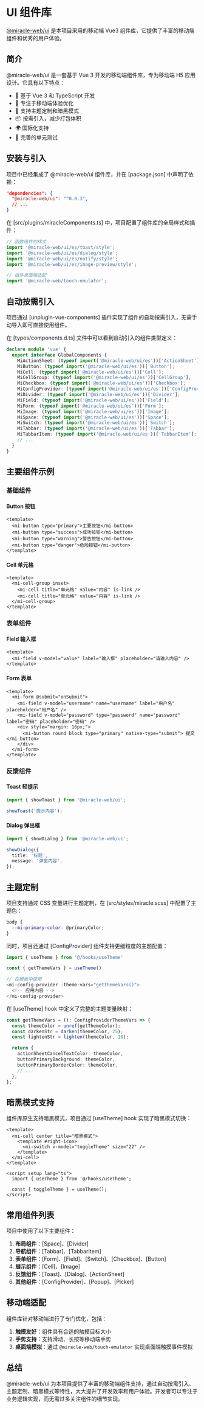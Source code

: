 # UI 组件库

[@miracle-web/ui](https://wuxingxi.top/miracle/)
是本项目采用的移动端 Vue3 组件库，它提供了丰富的移动端组件和优秀的用户体验。

## 简介

@miracle-web/ui 是一套基于 Vue 3 开发的移动端组件库，专为移动端 H5 应用设计。它具有以下特点：

- 🚀 基于 Vue 3 和 TypeScript 开发
- 📱 专注于移动端体验优化
- 🎨 支持主题定制和暗黑模式
- 📦 按需引入，减少打包体积
- 🌍 国际化支持
- 🧪 完善的单元测试

## 安装与引入

项目中已经集成了 @miracle-web/ui 组件库，并在 [package.json] 中声明了依赖：

```json
"dependencies": {
  "@miracle-web/ui": "^0.0.3",
  // ...
}
```

在 [src/plugins/miracleComponents.ts] 中，项目配置了组件库的全局样式和插件：

```ts
// 函数组件的样式
import '@miracle-web/ui/es/toast/style';
import '@miracle-web/ui/es/dialog/style';
import '@miracle-web/ui/es/notify/style';
import '@miracle-web/ui/es/image-preview/style';

// 组件桌面端适配
import '@miracle-web/touch-emulator';
```

## 自动按需引入

项目通过 [unplugin-vue-components] 插件实现了组件的自动按需引入，无需手动导入即可直接使用组件。

在 [types/components.d.ts] 文件中可以看到自动引入的组件类型定义：

```ts
declare module 'vue' {
  export interface GlobalComponents {
    MiActionSheet: (typeof import('@miracle-web/ui/es'))['ActionSheet'];
    MiButton: (typeof import('@miracle-web/ui/es'))['Button'];
    MiCell: (typeof import('@miracle-web/ui/es'))['Cell'];
    MiCellGroup: (typeof import('@miracle-web/ui/es'))['CellGroup'];
    MiCheckbox: (typeof import('@miracle-web/ui/es'))['Checkbox'];
    MiConfigProvider: (typeof import('@miracle-web/ui/es'))['ConfigProvider'];
    MiDivider: (typeof import('@miracle-web/ui/es'))['Divider'];
    MiField: (typeof import('@miracle-web/ui/es'))['Field'];
    MiForm: (typeof import('@miracle-web/ui/es'))['Form'];
    MiImage: (typeof import('@miracle-web/ui/es'))['Image'];
    MiSpace: (typeof import('@miracle-web/ui/es'))['Space'];
    MiSwitch: (typeof import('@miracle-web/ui/es'))['Switch'];
    MiTabbar: (typeof import('@miracle-web/ui/es'))['Tabbar'];
    MiTabbarItem: (typeof import('@miracle-web/ui/es'))['TabbarItem'];
    // ...
  }
}
```

## 主要组件示例

### 基础组件

#### Button 按钮

```vue
<template>
  <mi-button type="primary">主要按钮</mi-button>
  <mi-button type="success">成功按钮</mi-button>
  <mi-button type="warning">警告按钮</mi-button>
  <mi-button type="danger">危险按钮</mi-button>
</template>
```

#### Cell 单元格

```vue
<template>
  <mi-cell-group inset>
    <mi-cell title="单元格" value="内容" is-link />
    <mi-cell title="单元格" value="内容" is-link />
  </mi-cell-group>
</template>
```

### 表单组件

#### Field 输入框

```vue
<template>
  <mi-field v-model="value" label="输入框" placeholder="请输入内容" />
</template>
```

#### Form 表单

```vue
<template>
  <mi-form @submit="onSubmit">
    <mi-field v-model="username" name="username" label="用户名" placeholder="用户名" />
    <mi-field v-model="password" type="password" name="password" label="密码" placeholder="密码" />
    <div style="margin: 16px;">
      <mi-button round block type="primary" native-type="submit"> 提交 </mi-button>
    </div>
  </mi-form>
</template>
```

### 反馈组件

#### Toast 轻提示

```ts
import { showToast } from '@miracle-web/ui';

showToast('提示内容');
```

#### Dialog 弹出框

```ts
import { showDialog } from '@miracle-web/ui';

showDialog({
  title: '标题',
  message: '弹窗内容',
});
```

## 主题定制

项目支持通过 CSS 变量进行主题定制，在 [src/styles/miracle.scss] 中配置了主题色：

```scss
body {
  --mi-primary-color: @primaryColor;
}
```

同时，项目还通过 [ConfigProvider] 组件支持更细粒度的主题配置：

```ts
import { useTheme } from '@/hooks/useTheme'

const { getThemeVars } = useTheme()

// 在模板中使用
<mi-config-provider :theme-vars="getThemeVars()">
  <!-- 应用内容 -->
</mi-config-provider>
```

在 [useTheme] hook 中定义了完整的主题变量映射：

```ts
const getThemeVars = (): ConfigProviderThemeVars => {
  const themeColor = unref(getThemeColor);
  const darkenStr = darken(themeColor, 25);
  const lightenStr = lighten(themeColor, 10);

  return {
    actionSheetCancelTextColor: themeColor,
    buttonPrimaryBackground: themeColor,
    buttonPrimaryBorderColor: themeColor,
    // ...
  };
};
```

## 暗黑模式支持

组件库原生支持暗黑模式，项目通过 [useTheme] hook 实现了暗黑模式切换：

```vue
<template>
  <mi-cell center title="暗黑模式">
    <template #right-icon>
      <mi-switch v-model="toggleTheme" size="22" />
    </template>
  </mi-cell>
</template>

<script setup lang="ts">
  import { useTheme } from '@/hooks/useTheme';

  const { toggleTheme } = useTheme();
</script>
```

## 常用组件列表

项目中使用了以下主要组件：

1. **布局组件**：[Space]、[Divider]
2. **导航组件**：[Tabbar]、[TabbarItem]
3. **表单组件**：[Form]、[Field]、[Switch]、[Checkbox]、[Button]
4. **展示组件**：[Cell]、[Image]
5. **反馈组件**：[Toast]、[Dialog]、[ActionSheet]
6. **其他组件**：[ConfigProvider]、[Popup]、[Picker]

## 移动端适配

组件库针对移动端进行了专门优化，包括：

1. **触摸友好**：组件具有合适的触摸目标大小
2. **手势支持**：支持滑动、长按等移动端手势
3. **桌面端模拟**：通过 `@miracle-web/touch-emulator` 实现桌面端触摸事件模拟

## 总结

@miracle-web/ui 为本项目提供了丰富的移动端组件支持，通过自动按需引入、主题定制、暗黑模式等特性，大大提升了开发效率和用户体验。开发者可以专注于业务逻辑实现，而无需过多关注组件的细节实现。
